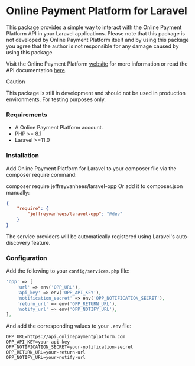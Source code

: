 # Online Payment Platform for Laravel

This package provides a simple way to interact with the Online Payment Platform API in your Laravel applications.
Please note that this package is not developed by Online Payment Platform itself and by using this package
you agree that the author is not responsible for any damage caused by using this package.

Visit the Online Payment Platform [website](https://onlinepaymentplatform.com/) for more information or read
the API documentation [here](https://docs.onlinepaymentplatform.com/).

> [!CAUTION]
> This package is still in development and should not be used in production environments. For testing purposes only.

### Requirements

- A Online Payment Platform account.
- PHP >= 8.1
- Laravel >=11.0

### Installation

Add Online Payment Platform for Laravel to your composer file via the composer require command:

composer require jeffreyvanhees/laravel-opp
Or add it to composer.json manually:

```json
{
    "require": {
        "jeffreyvanhees/laravel-opp": "@dev"
    }
}
```

The service providers will be automatically registered using Laravel's auto-discovery feature.

### Configuration

Add the following to your `config/services.php` file:

```php
'opp' => [
    'url' => env('OPP_URL'),
    'api_key' => env('OPP_API_KEY'),
    'notification_secret' => env('OPP_NOTIFICATION_SECRET'),
    'return_url' => env('OPP_RETURN_URL'),
    'notify_url' => env('OPP_NOTIFY_URL'),
],
```

And add the corresponding values to your `.env` file:

```env
OPP_URL=https://api.onlinepaymentplatform.com
OPP_API_KEY=your-api-key
OPP_NOTIFICATION_SECRET=your-notification-secret
OPP_RETURN_URL=your-return-url
OPP_NOTIFY_URL=your-notify-url
```

